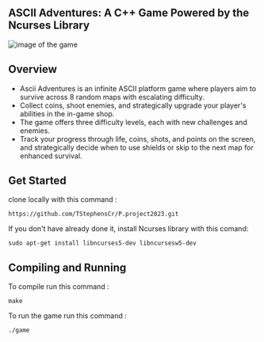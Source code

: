 ## ASCII Adventures: A C++ Game Powered by the Ncurses Library

![image of the game](https://raw.githubusercontent.com/TStephensCr/P.project2023/main/screenshot/Ascii_Adventures_Front_image.png?token=GHSAT0AAAAAACIIV2ZW3IEAAIV2YFWR2XMYZLLTCEQ)

## Overview

* Ascii Adventures is an infinite ASCII platform game where players aim to survive across 8 random maps with escalating difficulty. 
* Collect coins, shoot enemies, and strategically upgrade your player's abilities in the in-game shop. 
* The game offers three difficulty levels, each with new challenges and enemies.
* Track your progress through life, coins, shots, and points on the screen, and strategically decide when to use shields or skip to the next map for enhanced survival. 

## Get Started

clone locally with this command : 

    https://github.com/TStephensCr/P.project2023.git

If you don't have already done it, install Ncurses library with this comand:

    sudo apt-get install libncurses5-dev libncursesw5-dev

## Compiling and Running

To compile run this command :
 
    make

To run the game run this command : 

    ./game
